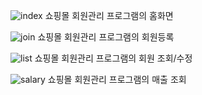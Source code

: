 ![index](https://github.com/ajs0813/HRD_Shopping/assets/143467352/55b6c550-a14c-49aa-9fd0-2073f77f9054)
쇼핑몰 회원관리 프로그램의 홈화면


![join](https://github.com/ajs0813/HRD_Shopping/assets/143467352/2a564f73-f418-4f53-8d34-0be014ea5f6e)
쇼핑몰 회원관리 프로그램의 회원등록


![list](https://github.com/ajs0813/HRD_Shopping/assets/143467352/6f7bbc16-b03c-4e26-8c83-882c524a9fce)
쇼핑몰 회원관리 프로그램의 회원 조회/수정


![salary](https://github.com/ajs0813/HRD_Shopping/assets/143467352/fd4e4439-b2fa-4736-821a-655d91f4cb5d)
쇼핑몰 회원관리 프로그램의 매출 조회
